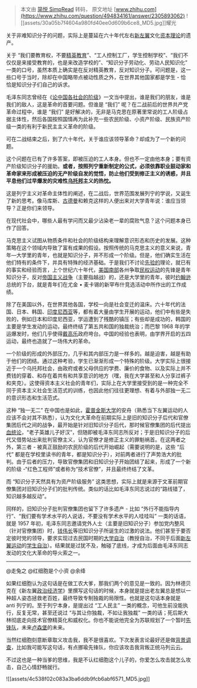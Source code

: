 > 本文由 [简悦 SimpRead](http://ksria.com/simpread/) 转码， 原文地址 [www.zhihu.com](https://www.zhihu.com/question/494834161/answer/2305893062) ![[assets/30a05b7f4604a980fd40ee0d609b6ce8_MD5.jpg]]耀光​

关于非难知识分子的问题，实际上是蔓延在六十年代左右[新左翼](https://www.zhihu.com/search?q=%E6%96%B0%E5%B7%A6%E7%BF%BC&search_source=Entity&hybrid_search_source=Entity&hybrid_search_extra=%7B%22sourceType%22%3A%22answer%22%2C%22sourceId%22%3A2305893062%7D)文化[资本理论](https://www.zhihu.com/search?q=%E8%B5%84%E6%9C%AC%E7%90%86%E8%AE%BA&search_source=Entity&hybrid_search_source=Entity&hybrid_search_extra=%7B%22sourceType%22%3A%22answer%22%2C%22sourceId%22%3A2305893062%7D)的遗产。

关于 “我们要教育权，不要[精英教育](https://www.zhihu.com/search?q=%E7%B2%BE%E8%8B%B1%E6%95%99%E8%82%B2&search_source=Entity&hybrid_search_source=Entity&hybrid_search_extra=%7B%22sourceType%22%3A%22answer%22%2C%22sourceId%22%3A2305893062%7D)”、“工人控制工厂，学生控制学校”、“我们不仅仅是来接受教育的，也是来改造学校的”、“知识分子劳动化、劳动人民知识化” 一类的口号，虽然本质上确实是在反对精英教育，反对知识分子。可问题是，这一些口号于当时，除却在中国略带点被动性质之外，在世界其他国家都是学生 - 恰恰是知识分子们自己的诉求。

毛泽东同志曾经在《[论中国各社会的阶级](https://www.zhihu.com/search?q=%E8%AE%BA%E4%B8%AD%E5%9B%BD%E5%90%84%E7%A4%BE%E4%BC%9A%E7%9A%84%E9%98%B6%E7%BA%A7&search_source=Entity&hybrid_search_source=Entity&hybrid_search_extra=%7B%22sourceType%22%3A%22answer%22%2C%22sourceId%22%3A2305893062%7D)》一文当中提出，谁是我们的朋友，谁是我们的敌人，这是革命的首要问题。但谁是 “我们” 呢？在二战前后的世界共产党革命过程中，谁是 “我们” 是好解决的，无非是马克思在原著里常说的工人阶级占据主体性，然后各国按照国情再为此补充一些农民阶级、小资产阶级、民族资产阶级一类的有利于新民主主义革命的阶级。

可在二战结束之后，到了六十年代，关于谁应该领导革命？却成为了一个新的问题。

这个问题在已有了许多答案，即被压迫的工人本身。但也不一定由他本身；要有资产阶级知识分子的援助。**或者，按照列宁重新制定的公式，必须依靠职业鼓动家和革命家来形成被压迫的无产阶级自发的觉悟，防止他们受到修正主义的诱惑，并且平息他们过早爆发的灾难性[乌托邦](https://www.zhihu.com/search?q=%E4%B9%8C%E6%89%98%E9%82%A6&search_source=Entity&hybrid_search_source=Entity&hybrid_search_extra=%7B%22sourceType%22%3A%22answer%22%2C%22sourceId%22%3A2305893062%7D)主义的热忱。**

这是列宁主义对革命主体性的阐述，在二战后，世界范围发展列宁的学说，又诞生了新的思考。像马库斯、[古德曼](https://www.zhihu.com/search?q=%E5%8F%A4%E5%BE%B7%E6%9B%BC&search_source=Entity&hybrid_search_source=Entity&hybrid_search_extra=%7B%22sourceType%22%3A%22answer%22%2C%22sourceId%22%3A2305893062%7D)和赖克这样的人便出来对大学青年说：谁应当领导？正是你们来领导。

在现代社会中，哪些人最有学问而又最少沾染老一辈的腐败气息？这个问题本身已作了回答。

马克思主义试图从物质条件和社会的阶级结构来理解意识形态和历史的发展。这种策略在这个领域内导致了富有成果的假设。按照传统的马克思主义的意义来说，青年—大学里的青年，也就是知识分子，并不形成一个阶级。但是，他们确实生活在他们特有的条件下，并具有特殊的经济基础。于是我们不讨论[先验的](https://www.zhihu.com/search?q=%E5%85%88%E9%AA%8C%E7%9A%84&search_source=Entity&hybrid_search_source=Entity&hybrid_search_extra=%7B%22sourceType%22%3A%22answer%22%2C%22sourceId%22%3A2305893062%7D)理论，就已有的事实和经验而言，上个世纪六十年代，[美国南部](https://www.zhihu.com/search?q=%E7%BE%8E%E5%9B%BD%E5%8D%97%E9%83%A8&search_source=Entity&hybrid_search_source=Entity&hybrid_search_extra=%7B%22sourceType%22%3A%22answer%22%2C%22sourceId%22%3A2305893062%7D)各州争取[民权运动](https://www.zhihu.com/search?q=%E6%B0%91%E6%9D%83%E8%BF%90%E5%8A%A8&search_source=Entity&hybrid_search_source=Entity&hybrid_search_extra=%7B%22sourceType%22%3A%22answer%22%2C%22sourceId%22%3A2305893062%7D)的先锋是青年知识分子，反对[帝国主义战争](https://www.zhihu.com/search?q=%E5%B8%9D%E5%9B%BD%E4%B8%BB%E4%B9%89%E6%88%98%E4%BA%89&search_source=Entity&hybrid_search_source=Entity&hybrid_search_extra=%7B%22sourceType%22%3A%22answer%22%2C%22sourceId%22%3A2305893062%7D)（主要指越战）的，还是大学里的青年，彼时[约翰逊](https://www.zhihu.com/search?q=%E7%BA%A6%E7%BF%B0%E9%80%8A&search_source=Entity&hybrid_search_source=Entity&hybrid_search_extra=%7B%22sourceType%22%3A%22answer%22%2C%22sourceId%22%3A2305893062%7D)总统的下台，就是青年们在尤金 • 麦卡锡的新罕布什竞选活动中所作出的工作成绩。

除了在美国以外，在世界其他各国，学校一向是社会变迁的温床。六十年代的法国、日本、韩国、[印度尼西亚](https://www.zhihu.com/search?q=%E5%8D%B0%E5%BA%A6%E5%B0%BC%E8%A5%BF%E4%BA%9A&search_source=Entity&hybrid_search_source=Entity&hybrid_search_extra=%7B%22sourceType%22%3A%22answer%22%2C%22sourceId%22%3A2305893062%7D)等，都有着大量由学生开展的运动，他们中有些是失败的，例如日本和印度尼西亚，学运遭到了残酷的镇压；有些却是成功的，韩国的主要是学生发动的运动，最终终结了第五共和国的独裁统治；而巴黎 1968 年的学运爆发时，他们几乎使得[戴高乐](https://www.zhihu.com/search?q=%E6%88%B4%E9%AB%98%E4%B9%90&search_source=Entity&hybrid_search_source=Entity&hybrid_search_extra=%7B%22sourceType%22%3A%22answer%22%2C%22sourceId%22%3A2305893062%7D)政府垮台。中国的经验也表明，由学界开启的五四运动，最终也造就了一场伟大的革命。

一个阶级的形成的外部压力，几乎和其内部压力是一样多的。越是迫害，越是有助于他们的团结。通过这种考验，学生已渐渐形成一个特殊的阶级。大学实际上很接近于一个乌托邦社会，由政府或者父母供应的学费、廉价的食物、以及实际上并不费钱的穿着、和存在着共有和共享意识的地方（嘿，我在大学甚至和人分享过裤子和夹克）。这使得资本主义社会的青年们，实际上在大学里接受到的是一种完全不同于资本主义社会生活范式的训练，也因此他们往往更理想、有着与外部独一无二的意识形态和生活范式。

这种 “独一无二” 在中国也是如此，[霍普金斯大学](https://www.zhihu.com/search?q=%E9%9C%8D%E6%99%AE%E9%87%91%E6%96%AF%E5%A4%A7%E5%AD%A6&search_source=Entity&hybrid_search_source=Entity&hybrid_search_extra=%7B%22sourceType%22%3A%22answer%22%2C%22sourceId%22%3A2305893062%7D)的安舟（熟悉当下左翼运动的人应该不会对其不熟悉），认为文化大革命在前期实际上是旧的知识分子后代和官僚集团后代之间的战争，最开始是针对旧知识分子后代，那时候官僚集团的后代提出[血统论](https://www.zhihu.com/search?q=%E8%A1%80%E7%BB%9F%E8%AE%BA&search_source=Entity&hybrid_search_source=Entity&hybrid_search_extra=%7B%22sourceType%22%3A%22answer%22%2C%22sourceId%22%3A2305893062%7D)，“老子英雄儿子好汉”，但随即被毛泽东同志所反对；于是旧知识分子的后代又借势站出来批判官僚主义，认为官僚才是修正主义的罪魁祸首。在这两者之外，第三者 - 被真正鼓励的农民阶级的后代开始崛起（需要说明的是，这些 “后代” 都是在学校里读书的青年，都是知识分子），对前两者进行了声势浩大的批判。由于后者的压力，导致官僚集团和旧知识分子开始团结了起来，形成了一个新的阶级 -“红色工程师”或者称为“技术官僚”，并且最终终结了文革。

而 “知识分子天然具有为资产阶级服务” 这类思想，实际上就是来源于文革前期官僚集团对旧知识分子们的批判传统。类似的话比如毛泽东同志说过的“路线错了，知识越多越反动”。

同样的，旧知识分子批判官僚集团也留下了许多遗产 - 比如 “外行不能指导内行”、“我们要有学术水平的人说话，不要没有学术水平的人哇哇叫” 一类的话语，就是 1957 年初，毛泽东同志邀请党外人士（主要是旧知识分子）参加党内整风（针对官僚集团）时，[钱伟长](https://www.zhihu.com/search?q=%E9%92%B1%E4%BC%9F%E9%95%BF&search_source=Entity&hybrid_search_source=Entity&hybrid_search_extra=%7B%22sourceType%22%3A%22answer%22%2C%22sourceId%22%3A2305893062%7D)等旧知识分子所诞生的过激的说法。他们甚至于要否定彼时党的领导，要求实现过去民国时期的[大学自治](https://www.zhihu.com/search?q=%E5%A4%A7%E5%AD%A6%E8%87%AA%E6%B2%BB&search_source=Entity&hybrid_search_source=Entity&hybrid_search_extra=%7B%22sourceType%22%3A%22answer%22%2C%22sourceId%22%3A2305893062%7D)（教授自治，不同于后面[新左翼运动](https://www.zhihu.com/search?q=%E6%96%B0%E5%B7%A6%E7%BF%BC%E8%BF%90%E5%8A%A8&search_source=Entity&hybrid_search_source=Entity&hybrid_search_extra=%7B%22sourceType%22%3A%22answer%22%2C%22sourceId%22%3A2305893062%7D)的[学生自治](https://www.zhihu.com/search?q=%E5%AD%A6%E7%94%9F%E8%87%AA%E6%B2%BB&search_source=Entity&hybrid_search_source=Entity&hybrid_search_extra=%7B%22sourceType%22%3A%22answer%22%2C%22sourceId%22%3A2305893062%7D)）。结果就是过犹不及，触碰了底线，才成为后面由毛泽东同志发动的文化大革命的导火索之一。

* * *

@走兔之 @红细胞是个小资 @余绛

如果红细胞认为这句话是在做工农大爹，那我们两个的意见是一致的。因为林德贝克在《新左翼[政治经济学](https://www.zhihu.com/search?q=%E6%94%BF%E6%B2%BB%E7%BB%8F%E6%B5%8E%E5%AD%A6&search_source=Entity&hybrid_search_source=Entity&hybrid_search_extra=%7B%22sourceType%22%3A%22answer%22%2C%22sourceId%22%3A2305893062%7D)》里撰写这句话的时候，本身就是提出老左翼总是想以一种超人姿态拯救老百姓，最终导致专制独裁的局限性。也就是这句话本身就是 anti 列宁的。至于列宁本身，是提出过 “工人民主” 一类的概念，可他生前没能执行，反复无常，甚至还说过 “与其让你独裁，不如让我独裁” 一类的话；死后斯大林彻底走向技术官僚精英化和威权化。你也不能说他完全为苏联规划了一个暂时[先锋队](https://www.zhihu.com/search?q=%E5%85%88%E9%94%8B%E9%98%9F&search_source=Entity&hybrid_search_source=Entity&hybrid_search_extra=%7B%22sourceType%22%3A%22answer%22%2C%22sourceId%22%3A2305893062%7D)，未来[卢森堡](https://www.zhihu.com/search?q=%E5%8D%A2%E6%A3%AE%E5%A0%A1&search_source=Entity&hybrid_search_source=Entity&hybrid_search_extra=%7B%22sourceType%22%3A%22answer%22%2C%22sourceId%22%3A2305893062%7D)的未来。

当然红细胞刻意断章取义攻击我，我不是很喜欢。下次发表言论最好还是做[背景调查](https://www.zhihu.com/search?q=%E8%83%8C%E6%99%AF%E8%B0%83%E6%9F%A5&search_source=Entity&hybrid_search_source=Entity&hybrid_search_extra=%7B%22sourceType%22%3A%22answer%22%2C%22sourceId%22%3A2305893062%7D)，比如我可能写这句话，有点挪瑜先锋队，你应该攻击我背叛正统马列云云。

不过这也是一种当爹的思维，我是不认红细胞这个儿子的，你爱怎么攻击就怎么攻击，自己心情舒畅就行。

![[assets/4c538f02c083a3ba6ddb9fcb6abf6571_MD5.jpg]]